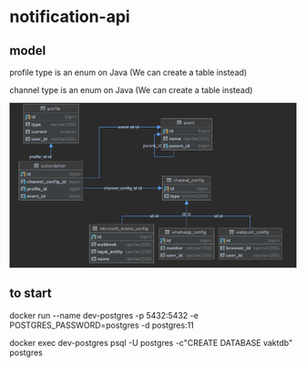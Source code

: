 # notification-api

## model

profile type is an enum on Java (We can create a table instead)

channel type is an enum on Java (We can create a table instead)

![model notifications](https://github.com/9uilherme/notification-api/blob/joined-approach/src/main/resources/model-notifications.png)

## to start

docker run --name dev-postgres -p 5432:5432 -e POSTGRES_PASSWORD=postgres -d postgres:11

docker exec dev-postgres psql -U postgres -c"CREATE DATABASE vaktdb" postgres
